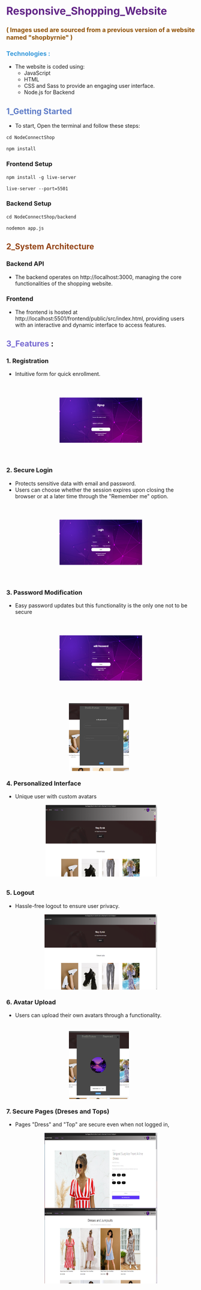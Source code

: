 # <span style="color: #612486">Responsive_Shopping_Website </span>
### <span style="color: #8f5000;">( **Images used are sourced from a previous version of a website named "shopbyrnie"** )</span>
### <span style="color: #3498db;">Technologies : </span>
- The website is coded using:
  - JavaScript
  - HTML
  - CSS
  and Sass to provide an engaging user interface.
  - Node.js for Backend
## <span style="color: #5d7bc7">1_Getting Started</span>

* To start, Open the terminal and follow these steps:
```JS
cd NodeConnectShop
```
```JS
npm install
```
### Frontend Setup
  
```JS
npm install -g live-server
```
```JS
live-server --port=5501
```
### Backend Setup
```JS
cd NodeConnectShop/backend
```

```JS
nodemon app.js 
```

## <span style="color: #934213">2_System Architecture</span>

### Backend API
- The backend operates on http://localhost:3000, managing the core functionalities of the shopping website.


### Frontend
- The frontend is hosted at http://localhost:5501/frontend/public/src/index.html, providing users with an interactive and dynamic interface to access features.


## <span style="color: #7669d1">3_Features</span> :
### 1. Registration
- Intuitive form for quick enrollment.

<img src="./frontend/public/img/md/Capture4.PNG" alt="connexion" width="300" height="200" style="display: block; margin: auto;clip-path: inset(40px 40px 40px 40px);">

### 2. Secure Login
- Protects sensitive data with email and password.
- Users can choose whether the session expires upon closing the browser or at a later time through the "Remember me" option.

<img src="./frontend/public/img/md/Capture3.PNG" alt="connexion" width="300" height="200" style="display: block; margin: auto;clip-path: inset(40px 40px 40px 40px);">


### 3. Password Modification
- Easy password updates but this functionality is the only one not to be secure

<img src="./frontend/public/img/md/Capture5.PNG" alt="connexion" width="300" height="200" style="display: block; margin: auto;clip-path: inset(40px 40px 40px 40px);">

<img src="./frontend/public/img/md/Capture9.PNG" alt="connexion" width="300" height="200" style="display: block; margin: auto;clip-path: inset(20px 75px 0px 65px);">

### 4. Personalized Interface
- Unique user with custom avatars 

<img src="./frontend/public/img/md/Capture.PNG" alt="connexion" width="300" height="200" style="display: block; margin: auto;clip-path: inset(0px 0px 10px 3px);">

### 5. Logout
- Hassle-free logout to ensure user privacy.

<img src="./frontend/public/img/md/Capture10.PNG" alt="connexion" width="300" height="200" style="display: block; margin: auto;clip-path: inset(0px 0px 0px 0px);">

### 6. Avatar Upload
- Users can upload their own avatars through a functionality.

<img src="./frontend/public/img/md/Capture6.PNG" alt="connexion" width="300" height="200" style="display: block; margin: auto;clip-path: inset(20px 75px 0px 65px);">

### 7. Secure Pages (Dreses and Tops)
- Pages "Dress" and "Top" are secure even when not logged in, 

<img src="./frontend/public/img/md/Capture8.PNG" alt="connexion" width="300" height="200" style="display: block; margin: auto;clip-path: inset(0px 0px 0px 0px);">

<img src="./frontend/public/img/md/Capture7.PNG" alt="connexion" width="300" height="200" style="display: block; margin: auto;clip-path: inset(0px 0px 0px 0px);">
